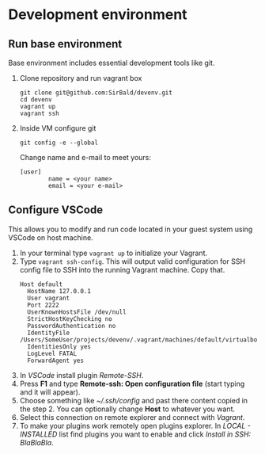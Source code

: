 # Development environment

## Run base environment

Base environment includes essential development tools like git.

1. Clone repository and run vagrant box
    ```
    git clone git@github.com:SirBald/devenv.git
    cd devenv
    vagrant up
    vagrant ssh
    ```
2. Inside VM configure git
    ```
    git config -e --global
    ```
    Change name and e-mail to meet yours:
    ```
    [user]
            name = <your name>
            email = <your e-mail>
    ```

## Configure VSCode

This allows you to modify and run code located in your guest system using VSCode on host machine.

1. In your terminal type ```vagrant up``` to initialize your Vagrant.
2. Type ```vagrant ssh-config```. This will output valid configuration for SSH config file to SSH into the running Vagrant machine. Copy that.
    ```
    Host default
      HostName 127.0.0.1
      User vagrant
      Port 2222
      UserKnownHostsFile /dev/null
      StrictHostKeyChecking no
      PasswordAuthentication no
      IdentityFile /Users/SomeUser/projects/devenv/.vagrant/machines/default/virtualbox/private_key
      IdentitiesOnly yes
      LogLevel FATAL
      ForwardAgent yes
    ```
3. In *VSCode* install plugin *Remote-SSH*.
4. Press **F1** and type **Remote-ssh: Open configuration file** (start typing and it will appear).
5. Choose something like *~/.ssh/config* and past there content copied in the step 2.
You can optionally change **Host** to whatever you want.
6. Select this connection on remote explorer and connect with *Vagrant*.
7. To make your plugins work remotely open plugins explorer.
In *LOCAL - INSTALLED* list find plugins you want to enable and click *Install in SSH: BlaBlaBla*.
